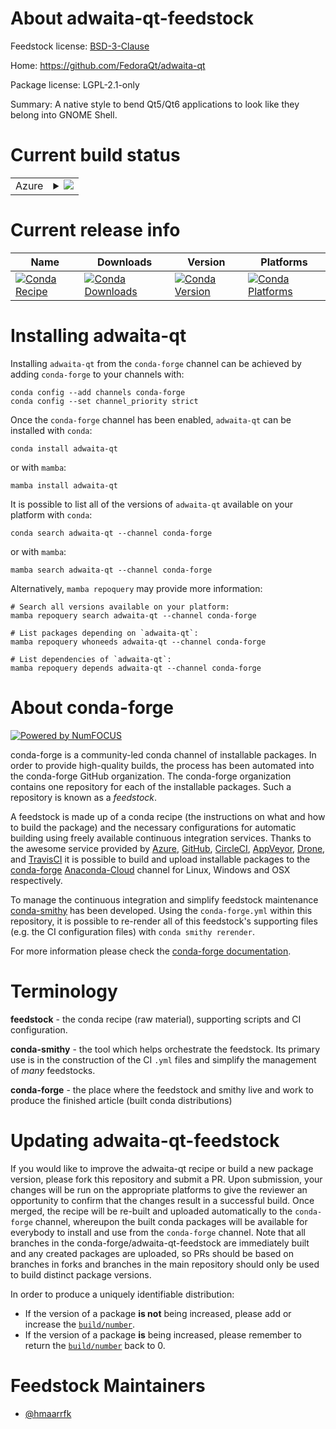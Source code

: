 About adwaita-qt-feedstock
==========================

Feedstock license: [BSD-3-Clause](https://github.com/conda-forge/adwaita-qt-feedstock/blob/main/LICENSE.txt)

Home: https://github.com/FedoraQt/adwaita-qt

Package license: LGPL-2.1-only

Summary: A native style to bend Qt5/Qt6 applications to look like they belong into GNOME Shell.

Current build status
====================


<table>
    
  <tr>
    <td>Azure</td>
    <td>
      <details>
        <summary>
          <a href="https://dev.azure.com/conda-forge/feedstock-builds/_build/latest?definitionId=18830&branchName=main">
            <img src="https://dev.azure.com/conda-forge/feedstock-builds/_apis/build/status/adwaita-qt-feedstock?branchName=main">
          </a>
        </summary>
        <table>
          <thead><tr><th>Variant</th><th>Status</th></tr></thead>
          <tbody><tr>
              <td>linux_64</td>
              <td>
                <a href="https://dev.azure.com/conda-forge/feedstock-builds/_build/latest?definitionId=18830&branchName=main">
                  <img src="https://dev.azure.com/conda-forge/feedstock-builds/_apis/build/status/adwaita-qt-feedstock?branchName=main&jobName=linux&configuration=linux%20linux_64_" alt="variant">
                </a>
              </td>
            </tr><tr>
              <td>linux_aarch64</td>
              <td>
                <a href="https://dev.azure.com/conda-forge/feedstock-builds/_build/latest?definitionId=18830&branchName=main">
                  <img src="https://dev.azure.com/conda-forge/feedstock-builds/_apis/build/status/adwaita-qt-feedstock?branchName=main&jobName=linux&configuration=linux%20linux_aarch64_" alt="variant">
                </a>
              </td>
            </tr><tr>
              <td>linux_ppc64le</td>
              <td>
                <a href="https://dev.azure.com/conda-forge/feedstock-builds/_build/latest?definitionId=18830&branchName=main">
                  <img src="https://dev.azure.com/conda-forge/feedstock-builds/_apis/build/status/adwaita-qt-feedstock?branchName=main&jobName=linux&configuration=linux%20linux_ppc64le_" alt="variant">
                </a>
              </td>
            </tr>
          </tbody>
        </table>
      </details>
    </td>
  </tr>
</table>

Current release info
====================

| Name | Downloads | Version | Platforms |
| --- | --- | --- | --- |
| [![Conda Recipe](https://img.shields.io/badge/recipe-adwaita--qt-green.svg)](https://anaconda.org/conda-forge/adwaita-qt) | [![Conda Downloads](https://img.shields.io/conda/dn/conda-forge/adwaita-qt.svg)](https://anaconda.org/conda-forge/adwaita-qt) | [![Conda Version](https://img.shields.io/conda/vn/conda-forge/adwaita-qt.svg)](https://anaconda.org/conda-forge/adwaita-qt) | [![Conda Platforms](https://img.shields.io/conda/pn/conda-forge/adwaita-qt.svg)](https://anaconda.org/conda-forge/adwaita-qt) |

Installing adwaita-qt
=====================

Installing `adwaita-qt` from the `conda-forge` channel can be achieved by adding `conda-forge` to your channels with:

```
conda config --add channels conda-forge
conda config --set channel_priority strict
```

Once the `conda-forge` channel has been enabled, `adwaita-qt` can be installed with `conda`:

```
conda install adwaita-qt
```

or with `mamba`:

```
mamba install adwaita-qt
```

It is possible to list all of the versions of `adwaita-qt` available on your platform with `conda`:

```
conda search adwaita-qt --channel conda-forge
```

or with `mamba`:

```
mamba search adwaita-qt --channel conda-forge
```

Alternatively, `mamba repoquery` may provide more information:

```
# Search all versions available on your platform:
mamba repoquery search adwaita-qt --channel conda-forge

# List packages depending on `adwaita-qt`:
mamba repoquery whoneeds adwaita-qt --channel conda-forge

# List dependencies of `adwaita-qt`:
mamba repoquery depends adwaita-qt --channel conda-forge
```


About conda-forge
=================

[![Powered by
NumFOCUS](https://img.shields.io/badge/powered%20by-NumFOCUS-orange.svg?style=flat&colorA=E1523D&colorB=007D8A)](https://numfocus.org)

conda-forge is a community-led conda channel of installable packages.
In order to provide high-quality builds, the process has been automated into the
conda-forge GitHub organization. The conda-forge organization contains one repository
for each of the installable packages. Such a repository is known as a *feedstock*.

A feedstock is made up of a conda recipe (the instructions on what and how to build
the package) and the necessary configurations for automatic building using freely
available continuous integration services. Thanks to the awesome service provided by
[Azure](https://azure.microsoft.com/en-us/services/devops/), [GitHub](https://github.com/),
[CircleCI](https://circleci.com/), [AppVeyor](https://www.appveyor.com/),
[Drone](https://cloud.drone.io/welcome), and [TravisCI](https://travis-ci.com/)
it is possible to build and upload installable packages to the
[conda-forge](https://anaconda.org/conda-forge) [Anaconda-Cloud](https://anaconda.org/)
channel for Linux, Windows and OSX respectively.

To manage the continuous integration and simplify feedstock maintenance
[conda-smithy](https://github.com/conda-forge/conda-smithy) has been developed.
Using the ``conda-forge.yml`` within this repository, it is possible to re-render all of
this feedstock's supporting files (e.g. the CI configuration files) with ``conda smithy rerender``.

For more information please check the [conda-forge documentation](https://conda-forge.org/docs/).

Terminology
===========

**feedstock** - the conda recipe (raw material), supporting scripts and CI configuration.

**conda-smithy** - the tool which helps orchestrate the feedstock.
                   Its primary use is in the construction of the CI ``.yml`` files
                   and simplify the management of *many* feedstocks.

**conda-forge** - the place where the feedstock and smithy live and work to
                  produce the finished article (built conda distributions)


Updating adwaita-qt-feedstock
=============================

If you would like to improve the adwaita-qt recipe or build a new
package version, please fork this repository and submit a PR. Upon submission,
your changes will be run on the appropriate platforms to give the reviewer an
opportunity to confirm that the changes result in a successful build. Once
merged, the recipe will be re-built and uploaded automatically to the
`conda-forge` channel, whereupon the built conda packages will be available for
everybody to install and use from the `conda-forge` channel.
Note that all branches in the conda-forge/adwaita-qt-feedstock are
immediately built and any created packages are uploaded, so PRs should be based
on branches in forks and branches in the main repository should only be used to
build distinct package versions.

In order to produce a uniquely identifiable distribution:
 * If the version of a package **is not** being increased, please add or increase
   the [``build/number``](https://docs.conda.io/projects/conda-build/en/latest/resources/define-metadata.html#build-number-and-string).
 * If the version of a package **is** being increased, please remember to return
   the [``build/number``](https://docs.conda.io/projects/conda-build/en/latest/resources/define-metadata.html#build-number-and-string)
   back to 0.

Feedstock Maintainers
=====================

* [@hmaarrfk](https://github.com/hmaarrfk/)

